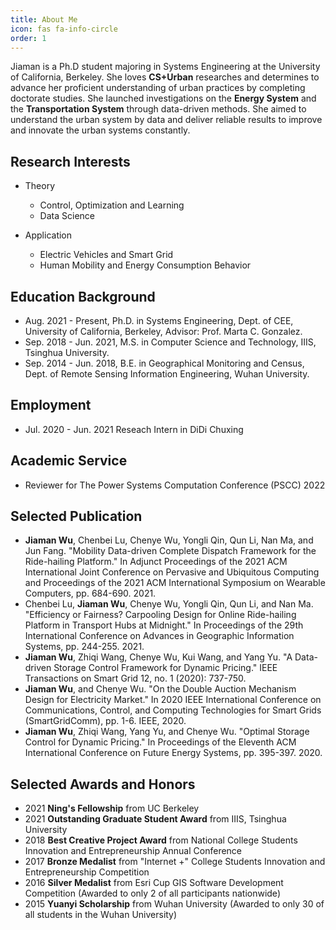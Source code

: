 ```yaml
---
title: About Me
icon: fas fa-info-circle
order: 1
---
```

Jiaman is a Ph.D student majoring in Systems Engineering at the University of California, Berkeley. She loves **CS+Urban** researches and determines to advance her proficient understanding of urban practices by completing doctorate studies. She launched investigations on the **Energy System** and the **Transportation System** through data-driven methods. She aimed to understand the urban system by data and deliver reliable results to improve and innovate the urban systems constantly. 

## Research Interests

* Theory
    - Control, Optimization and Learning
    - Data Science
  
* Application
    - Electric Vehicles and Smart Grid
    - Human Mobility and Energy Consumption Behavior

## Education Background 

* Aug. 2021 - Present, Ph.D. in Systems Engineering, Dept. of CEE, University of California, Berkeley, Advisor: Prof. Marta C. Gonzalez.
* Sep. 2018 - Jun. 2021, M.S. in Computer Science and Technology, IIIS, Tsinghua University.
* Sep. 2014 - Jun. 2018, B.E. in Geographical Monitoring and Census, Dept. of Remote Sensing Information Engineering, Wuhan University.

## Employment

* Jul. 2020 - Jun. 2021 Reseach Intern in DiDi Chuxing

## Academic Service

* Reviewer for The Power Systems Computation Conference (PSCC) 2022

## Selected Publication

* **Jiaman Wu**, Chenbei Lu, Chenye Wu, Yongli Qin, Qun Li, Nan Ma, and Jun Fang. "Mobility Data-driven Complete Dispatch Framework for the Ride-hailing Platform." In Adjunct Proceedings of the 2021 ACM International Joint Conference on Pervasive and Ubiquitous Computing and Proceedings of the 2021 ACM International Symposium on Wearable Computers, pp. 684-690. 2021.
* Chenbei Lu, **Jiaman Wu**, Chenye Wu, Yongli Qin, Qun Li, and Nan Ma. "Efficiency or Fairness? Carpooling Design for Online Ride-hailing Platform in Transport Hubs at Midnight." In Proceedings of the 29th International Conference on Advances in Geographic Information Systems, pp. 244-255. 2021.
* **Jiaman Wu**, Zhiqi Wang, Chenye Wu, Kui Wang, and Yang Yu. "A Data-driven Storage Control Framework for Dynamic Pricing." IEEE Transactions on Smart Grid 12, no. 1 (2020): 737-750.
* **Jiaman Wu**, and Chenye Wu. "On the Double Auction Mechanism Design for Electricity Market." In 2020 IEEE International Conference on Communications, Control, and Computing Technologies for Smart Grids (SmartGridComm), pp. 1-6. IEEE, 2020.
* **Jiaman Wu**, Zhiqi Wang, Yang Yu, and Chenye Wu. "Optimal Storage Control for Dynamic Pricing." In Proceedings of the Eleventh ACM International Conference on Future Energy Systems, pp. 395-397. 2020.


## Selected Awards and Honors

* 2021 **Ning's Fellowship** from UC Berkeley
* 2021 **Outstanding Graduate Student Award** from IIIS, Tsinghua University
* 2018 **Best Creative Project Award** from National College Students Innovation and Entrepreneurship Annual Conference
* 2017 **Bronze Medalist** from "Internet +" College Students Innovation and Entrepreneurship Competition
* 2016 **Silver Medalist** from Esri Cup GIS Software Development Competition (Awarded to only 2 of all participants nationwide)
* 2015 **Yuanyi Scholarship** from Wuhan University (Awarded to only 30 of all students in the Wuhan University)

